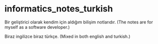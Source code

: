 # informatics_notes_turkish
Bir geliştirici olarak kendim için aldığım bilişim notlarıdır.
(The notes are for myself as a software developer.)

Biraz ingilizce biraz türkçe.
(Mixed in both english and turkish.)
